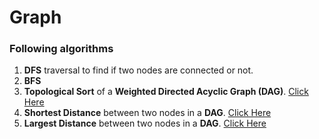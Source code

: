 # Graph 

### Following algorithms
1. **DFS** traversal to find if two nodes are connected or not.
2. **BFS**
3. **Topological Sort** of a **Weighted Directed Acyclic Graph (DAG)**. [Click Here](https://github.com/NamanAgarwal18/Fundamental-Codes/blob/main/Graphs/Shortest%20path%20in%20DAG.cpp)
4. **Shortest Distance** between two nodes in a **DAG**. [Click Here](https://github.com/NamanAgarwal18/Fundamental-Codes/blob/main/Graphs/Shortest%20path%20in%20DAG.cpp)
5. **Largest Distance** between two nodes in a **DAG**. [Click Here](https://github.com/NamanAgarwal18/Fundamental-Codes/blob/main/Graphs/Shortest%20path%20in%20DAG.cpp)
